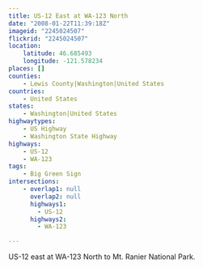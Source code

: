 ```yaml
---
title: US-12 East at WA-123 North
date: "2008-01-22T11:39:18Z"
imageid: "2245024507"
flickrid: "2245024507"
location:
    latitude: 46.685493
    longitude: -121.578234
places: []
counties:
    - Lewis County|Washington|United States
countries:
    - United States
states:
    - Washington|United States
highwaytypes:
    - US Highway
    - Washington State Highway
highways:
    - US-12
    - WA-123
tags:
    - Big Green Sign
intersections:
    - overlap1: null
      overlap2: null
      highways1:
        - US-12
      highways2:
        - WA-123

---
```

US-12 east at WA-123 North to Mt. Ranier National Park.